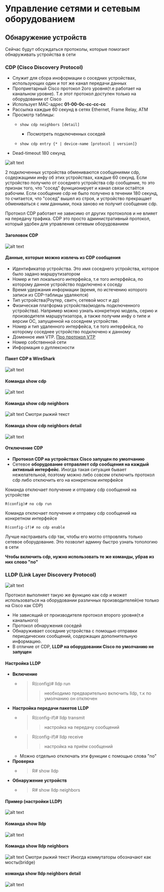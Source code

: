 # Управление сетями и сетевым оборудованием
## Обнаружение устройств
Сейчас будут обсуждаться протоколы, которые помогают обнаруживать устройства в сети
### CDP (Cisco Discovery Protocol)

* Служит для сбора иноформации о cоседних устройствах, использующих один и тот же канал передачи данных
* Проприетарный Cisco протокол 2ого уровня(т.е работает на канальном уровне). Т.е этот протокол доступен только на оборудовании от Cisco
* Использует MAC-адрес **01-00-0с-сс-сс-сс** 
* Рассылка каждые 60 секунд в сетях Ethernet, Frame Relay, ATM
* Просмотр таблицы:
  * ```
    show cdp neighbors [detail]
    ```
    * Посмотреть подключенных соседей
  * ```
    show cdp entry {* | device-name [protocol | version]}
    ```
* Dead-timeout 180 секунд

![alt text](image.png)

2 подключенных устройства обмениваются сообщениями cdp, содержащими инфу об этих устройствах, каждые 60 секунд. Если устройство получило от соседнего устройства cdp сообщение, то это признак того, что "сосед" функционирует и канал связи остаётся рабочим. Если сообщение cdp не было получено в течении 180 секунд, то считается, что "сосед" вышел из строя, и устройство прекращает обмениваться с ним данными, пока заново не получит сообщение cdp.  
  
Протокол CDP работает не зависимо от других протоколов и не влияет на передачу трафика. CDP это просто административный протокол, который удобен для управления сетевым оборудованием  

#### Заголовок CDP
![alt text](image-1.png)

#### Данные, которые можно извлечь из CDP сообщения

* Идентификатор устройства. Это имя соседнего устройства, которое было задано маршрутизатором
* Номер и тип локального интерфейса, т.е того интерфейса, по которому данное устройство подключено к соседу
* Время удержания информации (время, по истечению которого записи из CDP-таблицы удаляются)
* Тип устройства(Роутер, свитч, сетевой мост и др)
* Физическая платформа устройства(модель подключенного устройства). Например можно узнать конкретную модель, серию и производителя маршрутизатора, а также получим инфу о типе и версии ОС, запущенной на соседнем устройстве.
* Номер и тип удаленного интерфейса, т.е того интерфейса, по которому соседнее устройство подключено к данному
* Доменное имя VTP. [Про протокол VTP](https://habr.com/ru/companies/ua-hosting/articles/463231/)
* Номер собственной сети
* Информация о дуплексности

#### Пакет CDP в WireShark
![alt text](image-2.png)

#### Команда show cdp
![alt text](image-3.png)

#### Команда show cdp neighbors
![alt text](image-4.png)
Смотри рыжий текст

#### Команда show cdp neighbors detail
![alt text](image-5.png)

#### Отключение CDP

* **Протокол CDP на устройствах Cisco запущен по умолчанию**
* Сетевое **оборудование отправляет cdp сообщения на каждый активный интерфейс**. Иногда такая ситуация бывает нежелательной, поэтому можно либо совсем отключить протокол cdp либо отключить его на конкретном интерфейсе

Команда отключает получение и отправку cdp сообщений на устройстве
```
R(config)# no cdp run
```

Команда отключает получение и отправку cdp сообщений на конкретном интерфейсе
```
R(config-if)# no cdp enable
```

Лучше настраивать cdp так, чтобы его могло отпровлять только сетевое оборудование. Это позволит админу быстро узнать топологию в сети

**Чтобы включить cdp, нужно использовать те же команды, убрав из них слово "no"**

### LLDP (Link Layer Discovery Protocol)

![alt text](image-6.png)

Протокол выполняет такую же функцию как cdp и может использоваться на оборудовании различных производителей(не только на Cisco как CDP)

* Не зависящий от производителя протокол второго уровня(т.е канального)
* Протокол обнаружения соседей
* Обнаруживает соседние устройства с помощью отправки периодических сообщений, содержащих дополнительную информацию.
* В отличие от CDP, **LLDP на оборудовании Cisco по умолчанию не запущен**

#### Настройка LLDP

* **Включение**
  * > R(config)# lldp run
    > > необходимо предварительно включить lldp, т.к по умолчанию он отключен
* **Настройка передачи пакетов LLDP**
  * > R(config-if)# lldp transmit
    > > настройка на передачу сообщений
  * >R(config-if)# lldp receive
    > > настройка на приём сообщений
  * Можно отдельно отключать эти функции с помощью слова "no"
* **Проверка**
  * > R# show lldp
* **Обнаружение устройств**
  * > R# show lldp neighbors

#### Пример (настройки LLDP)
![alt text](image-7.png)

#### Команда show lldp
![alt text](image-8.png)

#### Команда show lldp neighbors
![alt text](image-9.png)
Смотри рыжий текст
Иногда коммутаторы обозначают как мосты(bridge)

#### команда show lldp neighbors detail
![alt text](image-10.png)